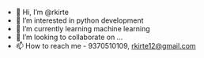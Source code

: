 - 👋 Hi, I’m @rkirte
- 👀 I’m interested in python development
- 🌱 I’m currently learning machine learning
- 💞️ I’m looking to collaborate on ...
- 📫 How to reach me - 9370510109, rkirte12@gmail.com

<!---
rkirte/rkirte is a ✨ special ✨ repository because its `README.md` (this file) appears on your GitHub profile.
You can click the Preview link to take a look at your changes.
--->

